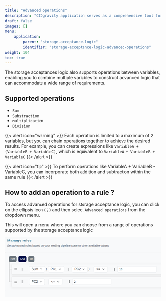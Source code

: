 ```yaml
---
title: "Advanced operations"
description: "CIDgravity application serves as a comprehensive tool for managing and monitoring of : clients, pricing, acceptance criterias, avalability and activity."
draft: false
images: []
menu:
    application:
        parent: "storage-acceptance-logic"
        identifier: "storage-acceptance-logic-advanced-operations"
weight: 104
toc: true
---
```


The storage acceptances logic also supports operations between variables, enabling you to combine multiple variables to construct advanced logic that can 
accommodate a wide range of requirements.

## Supported operations

- `Sum`
- `Substraction`
- `Multiplication`
- `Division`

{{< alert icon="warning" >}}
Each operation is limited to a maximum of 2 variables, but you can chain operations together to achieve the desired results. For example, you can create expressions like `VariableA + (VariableB + VariableC)`, which is equivalent to `VariableA + VariableB + VariableC`
{{< /alert >}}

{{< alert icon="tip" >}}
To perform operations like VariableA + VariableB - VariableC, you can incorporate both addition and subtraction within the same rule
{{< /alert >}}

## How to add an operation to a rule ?

To access advanced operations for storage acceptance logic, you can click on the ellipsis icon (`⋮`) and then select `Advanced operations` from the dropdown menu. 

This will open a menu where you can choose from a range of operations supported by the storage acceptance logic

![Add advanced operation to a storage acceptance logic rule](add-advanced-operations.png)
